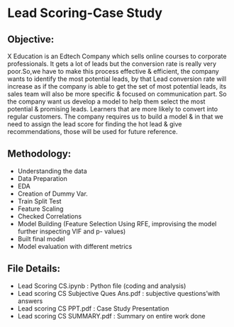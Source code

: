 # Lead Scoring-Case Study
## Objective:
X Education is an Edtech Company which sells online courses to corporate professionals. It gets a lot of leads but the conversion rate is really very poor.So,we have to make this process effective & efficient, the company wants to identify the most potential leads, by that Lead conversion rate will increase as if the company is able to get the set of most potential leads, its sales team will also be more specific & focused on communication part. So the company want us develop a model to help  them select the most potential & promising leads. Learners that are more likely to convert into regular customers. The company requires us to build a  model & in that we need to assign the lead score for finding the hot lead & give recommendations, those will be used for future reference.
## Methodology:
* Understanding the data
* Data Preparation 
* EDA
* Creation of Dummy Var.
* Train Split Test
* Feature Scaling
* Checked Correlations
* Model Building (Feature Selection Using RFE, improvising the model further inspecting VIF and p- values)
* Built final model
* Model evaluation with different metrics
## File Details:
* Lead Scoring CS.ipynb : Python file (coding and analysis)
* Lead scoring CS  Subjective Ques Ans.pdf : subjective questions’with answers
* Lead scoring CS  PPT.pdf : Case Study Presentation
* Lead scoring CS  SUMMARY.pdf : Summary on entire work done
